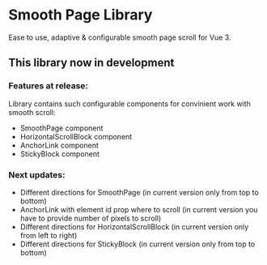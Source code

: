 # Smooth Page Library
Ease to use, adaptive & configurable smooth page scroll for Vue 3.

## This library now in development

### Features at release:
Library contains such configurable components for convinient work with smooth scroll:
- SmoothPage component
- HorizontalScrollBlock component
- AnchorLink component
- StickyBlock component

### Next updates:
- Different directions for SmoothPage (in current version only from top to bottom)
- AnchorLink with element id prop where to scroll (in current version you have to provide number of pixels to scroll)
- Different directions for HorizontalScrollBlock (in current version only from left to right)
- Different directions for StickyBlock (in current version only from top to bottom)